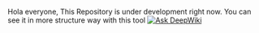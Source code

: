 Hola everyone,
This Repository is under development right now.
You can see it in more structure way with this tool [![Ask DeepWiki](https://deepwiki.com/badge.svg)](https://deepwiki.com/Marwan-Mamdouh/transportation-company-management-system)
